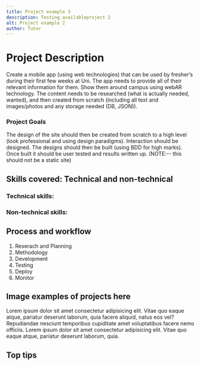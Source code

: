 ```yaml
---
title: Project example 3 
description: Testing availableproject 2
alt: Project example 2 
author: Tutor
---
```


# Project Description
Create a mobile app (using web technologies) that can be used by fresher’s during their first
few weeks at Uni. The app needs to provide all of their relevant information for them. Show
them around campus using webAR technology. The content needs to be researched (what is
actually needed, wanted), and then created from scratch (including all text and
images/photos and any storage needed (DB, JSON)). 
### Project Goals
The design of the site should then be
created from scratch to a high level (look professional and using design paradigms).
Interaction should be designed. The designs should then be built (using BDD for high marks).
Once built it should be user tested and results written up. (NOTE:-- this should not be a static
site)

    
## Skills covered: Technical and non-technical

### Technical skills:


### Non-technical skills:

## Process and workflow

1) Reserach and Planning
2) Methodology
3) Development
4) Testing
5) Deploy
6) Monitor

## Image examples of projects here


Lorem ipsum dolor sit amet consectetur adipisicing elit. Vitae quo eaque atque, pariatur deserunt laborum, quia facere aliquid, natus eos vel? Repudiandae nesciunt temporibus cupiditate amet voluptatibus facere nemo officiis.
Lorem ipsum dolor sit amet consectetur adipisicing elit. Vitae quo eaque atque, pariatur deserunt laborum, quia.

## Top tips